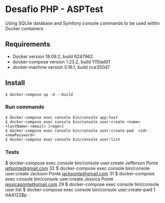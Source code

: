 # Desafio PHP - ASPTest

Using SQLite database and Symfony console commands to be used within Docker containers

## Requirements

- Docker version 18.09.2, build 6247962
- docker-compose version 1.23.2, build 1110ad01
- docker-machine version 0.16.1, build cce350d7

## Install

```
$ docker-compose up -d --build
```

### Run commands

```
$ docker-compose exec console bin/console app:test
$ docker-compose exec console bin/console user:create <name> <lastName> <email> [<age>]
$ docker-compose exec console bin/console user:create-pwd  <id> <newPassword>
$ docker-compose exec console bin/console user:list
```

### Tests
$ docker-compose exec console bin/console user:create Jefferson Ponte jefponte@gmail.com 32
$ docker-compose exec console bin/console user:create Jackson Ponte jackponte@gmail.com 31
$ docker-compose exec console bin/console user:create Jessica Ponte jessicaponte@gmail.com 29
$ docker-compose exec console bin/console user:list
$ docker-compose exec console bin/console user:create-pwd  1 ttAA123$p
